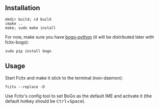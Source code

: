 ## Installation 

```
mkdir build; cd build
cmake ..
make; sudo make install
```

For now, make sure you have [bogo-python][1] (it will be distributed later with fcitx-bogo):

```
sudo pip install bogo
```

[1]: https://github.com/BoGoEngine/bogo-python

## Usage

Start Fcitx and make it stick to the terminal (non-daemon):

```
fcitx --replace -D
```

Use Fcitx's config tool to set BoGo as the default IME and activate it
(the default hotkey should be <kbd>Ctrl</kbd>+<kbd>Space</kbd>).